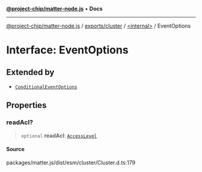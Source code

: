 [**@project-chip/matter-node.js**](../../../../README.md) • **Docs**

***

[@project-chip/matter-node.js](../../../../modules.md) / [exports/cluster](../../README.md) / [\<internal\>](../README.md) / EventOptions

# Interface: EventOptions

## Extended by

- [`ConditionalEventOptions`](ConditionalEventOptions.md)

## Properties

### readAcl?

> `optional` **readAcl**: [`AccessLevel`](../../enumerations/AccessLevel.md)

#### Source

packages/matter.js/dist/esm/cluster/Cluster.d.ts:179
